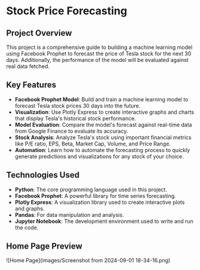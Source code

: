 # Stock Price Forecasting

## Project Overview

This project is a comprehensive guide to building a machine learning model using Facebook Prophet to forecast the price of Tesla stock for the next 30 days. Additionally, the performance of the model will be evaluated against real data fetched.

## Key Features

- **Facebook Prophet Model**: Build and train a machine learning model to forecast Tesla stock prices 30 days into the future.
- **Visualization**: Use Plotly Express to create interactive graphs and charts that display Tesla's historical stock performance.
- **Model Evaluation**: Compare the model's forecast against real-time data from Google Finance to evaluate its accuracy.
- **Stock Analysis**: Analyze Tesla's stock using important financial metrics like P/E ratio, EPS, Beta, Market Cap, Volume, and Price Range.
- **Automation**: Learn how to automate the forecasting process to quickly generate predictions and visualizations for any stock of your choice.

## Technologies Used

- **Python**: The core programming language used in this project.
- **Facebook Prophet**: A powerful library for time series forecasting.
- **Plotly Express**: A visualization library used to create interactive plots and graphs.
- **Pandas**: For data manipulation and analysis.
- **Jupyter Notebook**: The development environment used to write and run the code.

## Home Page Preview

![Home Page](images/Screenshot from 2024-09-01 18-34-16.png)
